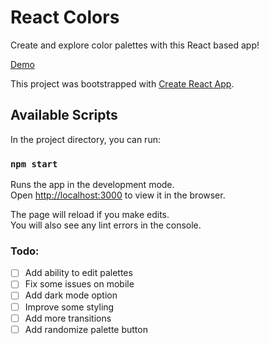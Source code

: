 # React Colors

Create and explore color palettes with this React based app!

[Demo](http://ugikie.github.io/react-colors)

This project was bootstrapped with [Create React App](https://github.com/facebook/create-react-app).

## Available Scripts

In the project directory, you can run:

### `npm start`

Runs the app in the development mode.\
Open [http://localhost:3000](http://localhost:3000) to view it in the browser.

The page will reload if you make edits.\
You will also see any lint errors in the console.

### Todo:

- [ ] Add ability to edit palettes
- [ ] Fix some issues on mobile
- [ ] Add dark mode option
- [ ] Improve some styling
- [ ] Add more transitions
- [ ] Add randomize palette button

